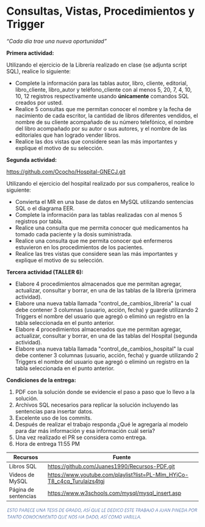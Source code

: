 # Consultas, Vistas, Procedimientos y Trigger

*“Cada día trae una nueva oportunidad”*

**Primera actividad:**

Utilizando el ejercicio de la Librería realizado en clase (se adjunta script SQL), realice lo siguiente:

- Complete la información para las tablas autor, libro, cliente, editorial, libro_cliente, libro_autor y 
teléfono_cliente con al menos 5, 20, 7, 4, 10, 10, 12 registros respectivamente usando **únicamente** comandos SQL 
creados por usted.
- Realice 5 consultas que me permitan conocer el nombre y la fecha de nacimiento de cada escritor, la cantidad de libros
diferentes vendidos, el nombre de su cliente acompañado de su número telefónico, el nombre del libro acompañado por su 
autor o sus autores, y el nombre de las editoriales que han logrado vender libros.
- Realice las dos vistas que considere sean las más importantes y explique el motivo de su selección.

**Segunda actividad:**

https://github.com/Ococho/Hospital-GNECJ.git

Utilizando el ejercicio del hospital realizado por sus compañeros, realice lo siguiente:

- Convierta el MR en una base de datos en MySQL utilizando sentencias SQL o el diagrama EER.
- Complete la información para las tablas realizadas con al menos 5 registros por tabla.
- Realice una consulta que me permita conocer qué medicamentos ha tomado cada paciente y la dosis suministrada.
- Realice una consulta que me permita conocer qué enfermeros estuvieron en los procedimientos de los pacientes.
- Realice las tres vistas que considere sean las más importantes y explique el motivo de su selección.

**Tercera actividad (TALLER 6):**
- Elabore 4 procedimientos almacenados que me permitan agregar, actualizar, consultar y borrar, en una de las tablas de 
la librería (primera actividad).
- Elabore una nueva tabla llamada "control_de_cambios_librería" la cual debe contener 3 columnas 
(usuario, acción, fecha) y guarde utilizando 2 Triggers el nombre del usuario que agregó o eliminó un registro en la 
tabla seleccionada en el punto anterior.
- Elabore 4 procedimientos almacenados que me permitan agregar, actualizar, consultar y borrar, en una de las tablas del
Hospital (segunda actividad).
- Elabore una nueva tabla llamada "control_de_cambios_hospital" la cual debe contener 3 columnas 
(usuario, acción, fecha) y guarde utilizando 2 Triggers el nombre del usuario que agregó o eliminó un registro en la 
tabla seleccionada en el punto anterior.

**Condiciones de la entrega:**
1. PDF con la solución donde se evidencie el paso a paso que lo llevo a la solución.
2. Archivos SQL necesarios para replicar la solución incluyendo las sentencias para insertar datos. 
3. Excelente uso de los commits. 
4. Después de realizar el trabajo responda ¿Qué le agregaría al modelo para dar más información y esa información cuál 
sería?
5. Una vez realizado el PR se considera como entrega. 
6. Hora de entrega 11:55 PM

| Recursos             | Fuente                                                                   |
|----------------------|--------------------------------------------------------------------------|
| Libros SQL           | https://github.com/Juanes1990/Recursos-PDF.git                           |
| Videos de MySQL      | https://www.youtube.com/playlist?list=PL-Mlm_HYjCo-T8_c4cq_Turulaizs4tgj |
| Página de sentencias | https://www.w3schools.com/mysql/mysql_insert.asp                         |

![Agradecimiento](TerceraActividad(Taller6)/I.png)